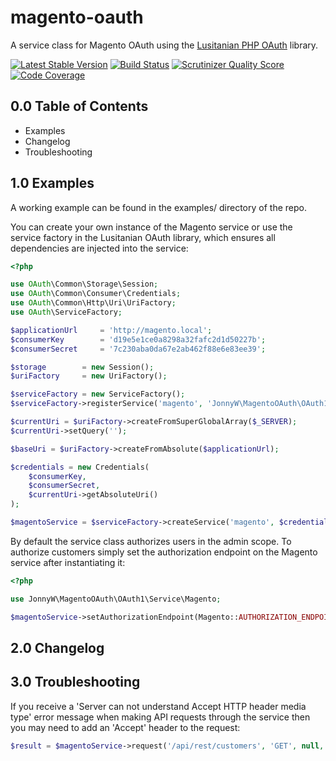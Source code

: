 magento-oauth
=============

A service class for Magento OAuth using the [Lusitanian PHP OAuth](https://github.com/Lusitanian/PHPoAuthLib) library.

[![Latest Stable Version](https://poser.pugx.org/jonnyw/magento-oauth/v/stable.png)](https://packagist.org/packages/jonnyw/magento-oauth) [![Build Status](https://travis-ci.org/jonnnnyw/magento-oauth.png?branch=master)](https://travis-ci.org/jonnnnyw/magento-oauth) [![Scrutinizer Quality Score](https://scrutinizer-ci.com/g/jonnnnyw/magento-oauth/badges/quality-score.png?s=0441e6221b048c5d83e2ab19dfe74456fabc0774)](https://scrutinizer-ci.com/g/jonnnnyw/magento-oauth/) [![Code Coverage](https://scrutinizer-ci.com/g/jonnnnyw/magento-oauth/badges/coverage.png?s=948ef83491cc08e6b57fc980a5232f85917b6e82)](https://scrutinizer-ci.com/g/jonnnnyw/magento-oauth/)

0.0 Table of Contents
---------------------

* Examples
* Changelog
* Troubleshooting


1.0 Examples
------------

A working example can be found in the examples/ directory of the repo.

You can create your own instance of the Magento service or use the service factory in the Lusitanian OAuth library, which ensures all dependencies are injected into the service:

```php
<?php

use OAuth\Common\Storage\Session;
use OAuth\Common\Consumer\Credentials;
use OAuth\Common\Http\Uri\UriFactory;
use OAuth\ServiceFactory;

$applicationUrl     = 'http://magento.local';
$consumerKey        = 'd19e5e1ce0a8298a32fafc2d1d50227b';
$consumerSecret     = '7c230aba0da67e2ab462f88e6e83ee39';

$storage        = new Session();
$uriFactory     = new UriFactory();

$serviceFactory = new ServiceFactory();
$serviceFactory->registerService('magento', 'JonnyW\MagentoOAuth\OAuth1\Service\Magento');

$currentUri = $uriFactory->createFromSuperGlobalArray($_SERVER);
$currentUri->setQuery('');

$baseUri = $uriFactory->createFromAbsolute($applicationUrl);

$credentials = new Credentials(
    $consumerKey,
    $consumerSecret,
    $currentUri->getAbsoluteUri()
);

$magentoService = $serviceFactory->createService('magento', $credentials, $storage, array(), $baseUri);
```

By default the service class authorizes users in the admin scope. To authorize customers simply set the authorization endpoint on the Magento service after instantiating it:

```php
<?php

use JonnyW\MagentoOAuth\OAuth1\Service\Magento;

$magentoService->setAuthorizationEndpoint(Magento::AUTHORIZATION_ENDPOINT_CUSTOMER);
```

2.0 Changelog
------------


3.0 Troubleshooting
------------

If you receive a 'Server can not understand Accept HTTP header media type' error message when making API requests through the service then you may need to add an 'Accept' header to the request:

```php
$result = $magentoService->request('/api/rest/customers', 'GET', null, array('Accept' => '*/*'));
```